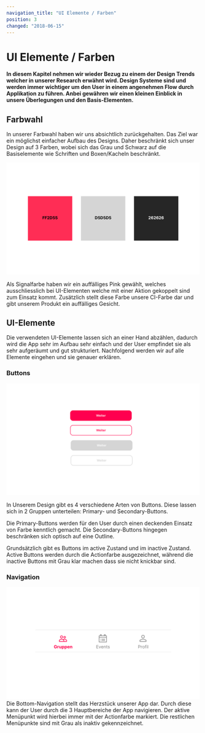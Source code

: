 ```yaml
---
navigation_title: "UI Elemente / Farben"
position: 3
changed: "2018-06-15"
---
```


# UI Elemente / Farben

**In diesem Kapitel nehmen wir wieder Bezug zu einem der Design Trends welcher in unserer Research erwähnt wird. Design Systeme sind und werden immer wichtiger um den User in einem angenehmen Flow durch Applikation zu führen. Anbei gewähren wir einen kleinen Einblick in unsere Überlegungen und den Basis-Elementen.**

## Farbwahl
In unserer Farbwahl haben wir uns absichtlich zurückgehalten. Das Ziel war ein möglichst einfacher Aufbau des Designs. Daher beschränkt sich unser Design auf 3 Farben, wobei sich das Grau und Schwarz auf die Basiselemente wie Schriften und Boxen/Kacheln beschränkt. 

![Farbwahl: FF2D55, D5D5D5, 262626](_media/Color_Styles.png)


Als Signalfarbe haben wir ein auffälliges Pink gewählt, welches ausschliesslich bei UI-Elementen welche mit einer Aktion gekoppelt sind zum Einsatz kommt. Zusätzlich stellt diese Farbe unsere CI-Farbe dar und gibt unserem Produkt ein auffälliges Gesicht.

## UI-Elemente
Die verwendeten UI-Elemente lassen sich an einer Hand abzählen, dadurch wird die App sehr im Aufbau sehr einfach und der User empfindet sie als sehr aufgeräumt und gut strukturiert. Nachfolgend werden wir auf alle Elemente eingehen und sie genauer erklären.

### Buttons
![Buttons](_media/Buttons.png)

In Unserem Design gibt es 4 verschiedene Arten von Buttons. Diese lassen sich in 2 Gruppen unterteilen: Primary- und Secondary-Buttons. 

Die Primary-Buttons werden für den User durch einen deckenden Einsatz von Farbe kenntlich gemacht. Die Secondary-Buttons hingegen beschränken sich optisch auf eine Outline.

Grundsätzlich gibt es Buttons im active Zustand und im inactive Zustand. Active Buttons werden durch die Actionfarbe ausgezeichnet, während die inactive Buttons mit Grau klar machen dass sie nicht knickbar sind.

### Navigation
![Bottom Navigation](_media/Navigation_bottom.png)
Die Bottom-Navigation stellt das Herzstück unserer App dar. Durch diese kann der User durch die 3 Hauptbereiche der App navigieren. Der aktive Menüpunkt wird hierbei immer mit der Actionfarbe markiert. Die restlichen Menüpunkte sind mit Grau als inaktiv gekennzeichnet.